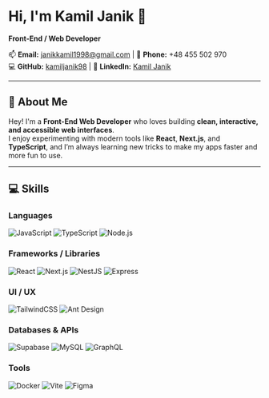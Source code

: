 # Hi, I'm Kamil Janik 👋

**Front-End / Web Developer**

📫 **Email:** [janikkamil1998@gmail.com](mailto:janikkamil1998@gmail.com) | 📱 **Phone:** +48 455 502 970  
💻 **GitHub:** [kamiljanik98](https://github.com/kamiljanik98) | 🔗 **LinkedIn:** [Kamil Janik](https://www.linkedin.com/in/kamil-janik-727885358)

---

## 🚀 About Me

Hey! I'm a **Front-End Web Developer** who loves building **clean, interactive, and accessible web interfaces**.  
I enjoy experimenting with modern tools like **React**, **Next.js**, and **TypeScript**, and I’m always learning new tricks to make my apps faster and more fun to use.

---

## 💻 Skills

### **Languages**

![JavaScript](https://img.shields.io/badge/-JavaScript-F7DF1E?style=for-the-badge&logo=javascript&logoColor=000)
![TypeScript](https://img.shields.io/badge/-TypeScript-3178C6?style=for-the-badge&logo=typescript&logoColor=fff)
![Node.js](https://img.shields.io/badge/-Node.js-339933?style=for-the-badge&logo=node.js&logoColor=fff)

### **Frameworks / Libraries**

![React](https://img.shields.io/badge/-React-61DAFB?style=for-the-badge&logo=react&logoColor=000)
![Next.js](https://img.shields.io/badge/-Next.js-000?style=for-the-badge&logo=next.js&logoColor=fff)
![NestJS](https://img.shields.io/badge/-NestJS-E0234E?style=for-the-badge&logo=nestjs&logoColor=fff)
![Express](https://img.shields.io/badge/-Express-000?style=for-the-badge)

### **UI / UX**

![TailwindCSS](https://img.shields.io/badge/-TailwindCSS-38B2AC?style=for-the-badge&logo=tailwind-css&logoColor=fff)
![Ant Design](https://img.shields.io/badge/-Ant%20Design-0170FE?style=for-the-badge)

### **Databases & APIs**

![Supabase](https://img.shields.io/badge/-Supabase-3ECF8E?style=for-the-badge)
![MySQL](https://img.shields.io/badge/-MySQL-4479A1?style=for-the-badge)
![GraphQL](https://img.shields.io/badge/-GraphQL-E10098?style=for-the-badge)

### **Tools**

![Docker](https://img.shields.io/badge/-Docker-2496ED?style=for-the-badge&logo=docker&logoColor=fff)
![Vite](https://img.shields.io/badge/-Vite-C13584?style=for-the-badge)
![Figma](https://img.shields.io/badge/-Figma-F24E1E?style=for-the-badge&logo=figma&logoColor=fff)
